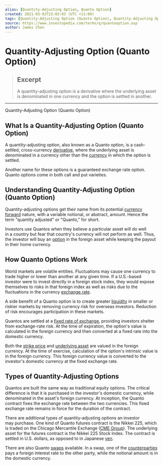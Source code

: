 ```yaml
---
alias: [Quantity-Adjusting Option, Quanto Option]
created: 2021-03-02T23:03:03 (UTC +11:00)
tags: [Quantity-Adjusting Option (Quanto Option), Quantity-Adjusting Option (Quanto Option)]
source: https://www.investopedia.com/terms/q/quantooption.asp
author: James Chen
---
```


# Quantity-Adjusting Option (Quanto Option)

> ## Excerpt
> A quantity-adjusting option is a derivative where the underlying asset is denominated in one currency and the option is settled in another.

---

Quantity-Adjusting Option (Quanto Option)
## What Is a Quantity-Adjusting Option (Quanto Option)

A quantity-adjusting option, also known as a Quanto option, is a cash-settled, cross-currency [derivative](https://www.investopedia.com/terms/d/derivative.asp), where the underlying asset is denominated in a currency other than the [currency](https://www.investopedia.com/terms/c/currency.asp) in which the option is settled.

Another name for these options is a guaranteed exchange rate option. Quanto options come in both call and put varieties.

## Understanding Quantity-Adjusting Option (Quanto Option)

Quantity-adjusting options get their name from its potential [currency forward](https://www.investopedia.com/terms/c/currencyforward.asp) nature, with a variable notional, or abstract, amount. Hence the term "quantity adjusted" or "Quanto," for short.

Investors use Quantos when they believe a particular asset will do well in a country but fear that country's currency will not perform as well. Thus, the investor will buy an [option](https://www.investopedia.com/terms/o/option.asp) in the foreign asset while keeping the payout in their home currency.

## How Quanto Options Work

World markets are volatile entities. Fluctuations may cause one currency to trade higher or lower than another at any given time. If a U.S.-based investor were to invest directly in a foreign stock index, they would expose themselves to risks in that foreign index as well as risks due to the fluctuations in the currency [exchange rate](https://www.investopedia.com/terms/e/exchangerate.asp).

A side benefit of a Quanto option is to create greater [liquidity](https://www.investopedia.com/terms/l/liquidity.asp) in smaller or riskier markets by removing currency risk for overseas investors. Reduction of risk encourages participation in these markets. 

Quantos are settled at a [fixed rate of exchange](https://www.investopedia.com/terms/f/fixedexchangerate.asp), providing investors shelter from exchange-rate risk. At the time of expiration, the option's value is calculated in the foreign currency and then converted at a fixed rate into the domestic currency.

Both the [strike price](https://www.investopedia.com/terms/s/strikeprice.asp) and [underlying asset](https://www.investopedia.com/terms/u/underlying-asset.asp) are valued in the foreign currency. At the time of exercise, calculation of the option's intrinsic value is in the foreign currency. This foreign currency value is converted to the investor's domestic currency at the fixed exchange rate.

## Types of Quantity-Adjusting Options

Quantos are built the same way as traditional equity options. The critical difference is that it is purchased in the investor's domestic currency, while denominated in the asset's foreign currency. At inception, the Quanto contract fixes the exchange rate between the two currencies. This fixed exchange rate remains in force for the duration of the contract.

There are additional types of quantity-adjusting options an investor may purchase. One kind of Quanto futures contract is the Nikkei 225, which is traded on the Chicago Mercantile Exchange ([CME Group](https://www.investopedia.com/terms/c/cme.asp)). The underlying asset for the futures contract is the Nikkei 225 Stock Index. The contract is settled in U.S. dollars, as opposed to in Japanese [yen](https://www.investopedia.com/terms/j/jpy.asp).

There are also Quanto [swaps](https://www.investopedia.com/terms/s/swap.asp) available. In a swap, one of the [counterparties](https://www.investopedia.com/terms/c/counterparty.asp) pays a foreign interest rate to the other party, while the notional amount is in the domestic currency.
